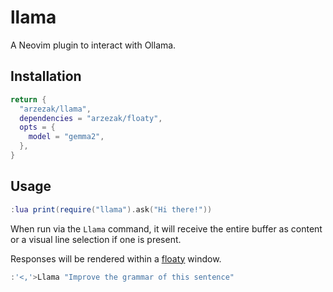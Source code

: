 # llama

A Neovim plugin to interact with Ollama.

## Installation

```lua
return {
  "arzezak/llama",
  dependencies = "arzezak/floaty",
  opts = {
    model = "gemma2",
  },
}
```

## Usage

```lua
:lua print(require("llama").ask("Hi there!"))
```

When run via the `Llama` command, it will receive the entire buffer as content or a visual line selection if one is present.

Responses will be rendered within a [floaty](https://github.com/arzezak/floaty) window.

```lua
:'<,'>Llama "Improve the grammar of this sentence"
```
